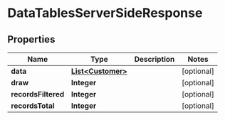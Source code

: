 
# DataTablesServerSideResponse

## Properties
Name | Type | Description | Notes
------------ | ------------- | ------------- | -------------
**data** | [**List&lt;Customer&gt;**](Customer.md) |  |  [optional]
**draw** | **Integer** |  |  [optional]
**recordsFiltered** | **Integer** |  |  [optional]
**recordsTotal** | **Integer** |  |  [optional]




